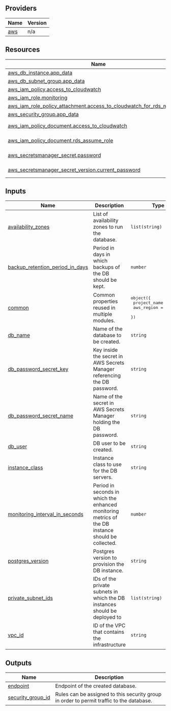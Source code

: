 <!-- BEGIN_TF_DOCS -->


## Providers

| Name | Version |
|------|---------|
| <a name="provider_aws"></a> [aws](#provider\_aws) | n/a |

## Resources

| Name | Type |
|------|------|
| [aws_db_instance.app_data](https://registry.terraform.io/providers/hashicorp/aws/latest/docs/resources/db_instance) | resource |
| [aws_db_subnet_group.app_data](https://registry.terraform.io/providers/hashicorp/aws/latest/docs/resources/db_subnet_group) | resource |
| [aws_iam_policy.access_to_cloudwatch](https://registry.terraform.io/providers/hashicorp/aws/latest/docs/resources/iam_policy) | resource |
| [aws_iam_role.monitoring](https://registry.terraform.io/providers/hashicorp/aws/latest/docs/resources/iam_role) | resource |
| [aws_iam_role_policy_attachment.access_to_cloudwatch_for_rds_monitoring](https://registry.terraform.io/providers/hashicorp/aws/latest/docs/resources/iam_role_policy_attachment) | resource |
| [aws_security_group.app_data](https://registry.terraform.io/providers/hashicorp/aws/latest/docs/resources/security_group) | resource |
| [aws_iam_policy_document.access_to_cloudwatch](https://registry.terraform.io/providers/hashicorp/aws/latest/docs/data-sources/iam_policy_document) | data source |
| [aws_iam_policy_document.rds_assume_role](https://registry.terraform.io/providers/hashicorp/aws/latest/docs/data-sources/iam_policy_document) | data source |
| [aws_secretsmanager_secret.password](https://registry.terraform.io/providers/hashicorp/aws/latest/docs/data-sources/secretsmanager_secret) | data source |
| [aws_secretsmanager_secret_version.current_password](https://registry.terraform.io/providers/hashicorp/aws/latest/docs/data-sources/secretsmanager_secret_version) | data source |

## Inputs

| Name | Description | Type | Default |
|------|-------------|------|---------|
| <a name="input_availability_zones"></a> [availability\_zones](#input\_availability\_zones) | List of availability zones to run the database. | `list(string)` | n/a |
| <a name="input_backup_retention_period_in_days"></a> [backup\_retention\_period\_in\_days](#input\_backup\_retention\_period\_in\_days) | Period in days in which backups of the DB should be kept. | `number` | `2` |
| <a name="input_common"></a> [common](#input\_common) | Common properties reused in multiple modules. | <pre>object({<br>    project_name = string<br>    aws_region   = string<br>  })</pre> | n/a |
| <a name="input_db_name"></a> [db\_name](#input\_db\_name) | Name of the database to be created. | `string` | n/a |
| <a name="input_db_password_secret_key"></a> [db\_password\_secret\_key](#input\_db\_password\_secret\_key) | Key inside the secret in AWS Secrets Manager referencing the DB password. | `string` | n/a |
| <a name="input_db_password_secret_name"></a> [db\_password\_secret\_name](#input\_db\_password\_secret\_name) | Name of the secret in AWS Secrets Manager holding the DB password. | `string` | n/a |
| <a name="input_db_user"></a> [db\_user](#input\_db\_user) | DB user to be created. | `string` | n/a |
| <a name="input_instance_class"></a> [instance\_class](#input\_instance\_class) | Instance class to use for the DB servers. | `string` | `"db.t3.small"` |
| <a name="input_monitoring_interval_in_seconds"></a> [monitoring\_interval\_in\_seconds](#input\_monitoring\_interval\_in\_seconds) | Period in seconds in which the enhanced monitoring metrics of the DB instance should be collected. | `number` | `60` |
| <a name="input_postgres_version"></a> [postgres\_version](#input\_postgres\_version) | Postgres version to provision the DB instance. | `string` | `"11"` |
| <a name="input_private_subnet_ids"></a> [private\_subnet\_ids](#input\_private\_subnet\_ids) | IDs of the private subnets in which the DB instances should be deployed to | `list(string)` | n/a |
| <a name="input_vpc_id"></a> [vpc\_id](#input\_vpc\_id) | ID of the VPC that contains the infrastructure | `string` | n/a |

## Outputs

| Name | Description |
|------|-------------|
| <a name="output_endpoint"></a> [endpoint](#output\_endpoint) | Endpoint of the created database. |
| <a name="output_security_group_id"></a> [security\_group\_id](#output\_security\_group\_id) | Rules can be assigned to this security group in order to permit traffic to the database. |
<!-- END_TF_DOCS -->